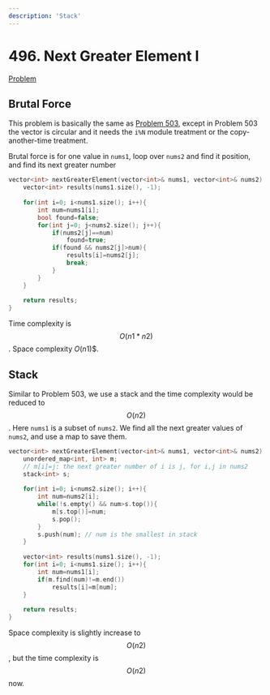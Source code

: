 ```yaml
---
description: 'Stack'
---
```


# 496. Next Greater Element I

[Problem](https://leetcode.com/problems/next-greater-element-i/)

## Brutal Force

This problem is basically the same as [Problem 503](https://leetcode.com/problems/next-greater-element-ii/), except
in Problem 503 the vector is circular and it needs the `i%N` module treatment or the copy-another-time treatment.

Brutal force is for one value in `nums1`, loop over `nums2` and find it position, and find its next greater number

```cpp
vector<int> nextGreaterElement(vector<int>& nums1, vector<int>& nums2) {
    vector<int> results(nums1.size(), -1);
    
    for(int i=0; i<nums1.size(); i++){
        int num=nums1[i];
        bool found=false;
        for(int j=0; j<nums2.size(); j++){
            if(nums2[j]==num)
                found=true;
            if(found && nums2[j]>num){
                results[i]=nums2[j];
                break;
            }
        }
    }
    
    return results;
}
```

Time complexity is $$O(n1*n2)$$. Space complexity $O(n1)$$.

## Stack

Similar to Problem 503, we use a stack and the time complexity would be reduced to $$O(n2)$$. Here `nums1` is 
a subset of `nums2`. We find all the next greater values of `nums2`, and use a map to save them.

```cpp
vector<int> nextGreaterElement(vector<int>& nums1, vector<int>& nums2) {
    unordered_map<int, int> m;
    // m[i]=j: the next greater number of i is j, for i,j in nums2
    stack<int> s;
    
    for(int i=0; i<nums2.size(); i++){
        int num=nums2[i];
        while(!s.empty() && num>s.top()){
            m[s.top()]=num;
            s.pop();
        }
        s.push(num); // num is the smallest in stack
    }
    
    vector<int> results(nums1.size(), -1);
    for(int i=0; i<nums1.size(); i++){
        int num=nums1[i];
        if(m.find(num)!=m.end())
            results[i]=m[num];
    }
    
    return results;
}
```

Space complexity is slightly increase to $$O(n2)$$, but the time complexity is $$O(n2)$$ now.

